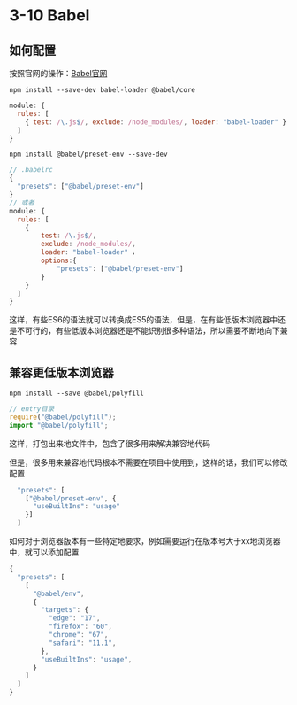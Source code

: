 # 3-10 Babel

## 如何配置

按照官网的操作：[Babel官网](https://babeljs.io/)

```shell
npm install --save-dev babel-loader @babel/core
```

```js
module: {
  rules: [
    { test: /\.js$/, exclude: /node_modules/, loader: "babel-loader" }
  ]
}
```

```shell
npm install @babel/preset-env --save-dev
```

```js
// .babelrc 
{
  "presets": ["@babel/preset-env"]
}
// 或者
module: {
  rules: [
    { 
        test: /\.js$/,
        exclude: /node_modules/,
        loader: "babel-loader" ，
        options:{
        	"presets": ["@babel/preset-env"]
    	}
    }
  ]
}
```

这样，有些ES6的语法就可以转换成ES5的语法，但是，在有些低版本浏览器中还是不可行的，有些低版本浏览器还是不能识别很多种语法，所以需要不断地向下兼容

## 兼容更低版本浏览器

```shell
npm install --save @babel/polyfill
```

```js
// entry目录
require("@babel/polyfill");
import "@babel/polyfill";
```

这样，打包出来地文件中，包含了很多用来解决兼容地代码

但是，很多用来兼容地代码根本不需要在项目中使用到，这样的话，我们可以修改配置

```js
  "presets": [
    ["@babel/preset-env", {
      "useBuiltIns": "usage"
    }]
  ]
```

如何对于浏览器版本有一些特定地要求，例如需要运行在版本号大于xx地浏览器中，就可以添加配置

```js
{
  "presets": [
    [
      "@babel/env",
      {
        "targets": {
          "edge": "17",
          "firefox": "60",
          "chrome": "67",
          "safari": "11.1",
        },
        "useBuiltIns": "usage",
      }
    ]
  ]
}
```

